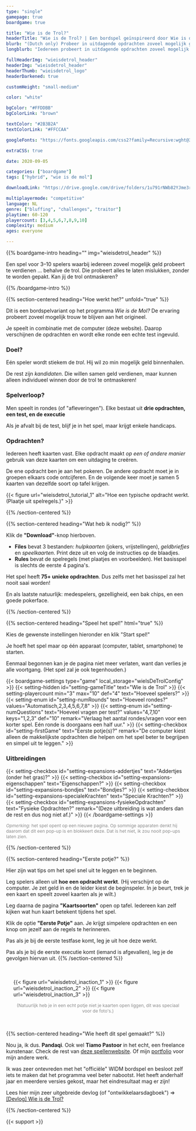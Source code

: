 ```yaml
---
type: "single"
gamepage: true
boardgame: true

title: "Wie is de Trol?"
headerTitle: "Wie is de Trol? | Een bordspel geïnspireerd door Wie is de Mol?"
blurb: "(Dutch only) Probeer in uitdagende opdrachten zoveel mogelijk geld te verdienen ... tenzij je de trol bent, die alles stiekem moet laten mislukken."
longblurb: "Iedereen probeert in uitdagende opdrachten zoveel mogelijk geld te verdienen ... behalve de trol. Die probeert alles te laten mislukken, zonder te worden gepakt. Kan jij de trol ontmaskeren?<br><br><em>(This game is only available in Dutch, as it's based on a popular Dutch TV show.)</em>"

fullHeaderImg: "wieisdetrol_header"
headerImg: "wieisdetrol_header"
headerThumb: "wieisdetrol_logo"
headerDarkened: true

customHeight: "small-medium"

color: "white"

bgColor: "#FFDDBB"
bgColorLink: "brown"

textColor: "#2B3B2A"
textColorLink: "#FFCCAA"

googleFonts: "https://fonts.googleapis.com/css2?family=Recursive:wght@300;500;700;900&display=swap"

extraCSS: true

date: 2020-09-05

categories: ["boardgame"]
tags: ["hybrid", "wie is de mol"]

downloadLink: "https://drive.google.com/drive/folders/1u791rNWb82YJme3rEqjjd5k-kWqbzR3t"

multiplayermode: "competitive"
language: NL
genre: ["bluffing", "challenges", "traitor"]
playtime: 60-120
playercount: [3,4,5,6,7,8,9,10]
complexity: medium
ages: everyone

---
```



{{% boardgame-intro heading="" img="wieisdetrol_header" %}}

Een spel voor 3&ndash;10 spelers waarbij iedereen zoveel mogelijk geld probeert te verdienen ... behalve de trol. Die probeert alles te laten mislukken, zonder te worden gepakt. Kan jij de trol ontmaskeren?

{{% /boardgame-intro %}}

{{% section-centered heading="Hoe werkt het?" unfold="true" %}}

Dit is een bordspelvariant op het programma _Wie is de Mol?_ De ervaring probeert zoveel mogelijk trouw te blijven aan het origineel.

Je speelt in combinatie met de computer (deze website). Daarop verschijnen de opdrachten en wordt elke ronde een echte test ingevuld.

### Doel?
Eén speler wordt stiekem de _trol_. Hij wil zo min mogelijk geld binnenhalen.

De rest zijn _kandidaten_. Die willen samen geld verdienen, maar kunnen alleen individueel winnen door de trol te ontmaskeren!

### Spelverloop?
Men speelt in rondes (of "afleveringen"). Elke bestaat uit **drie opdrachten, een test, en de executie**

Als je afvalt bij de test, blijf je in het spel, maar krijgt enkele handicaps.

### Opdrachten?
Iedereen heeft kaarten vast. Elke opdracht maakt _op een of andere manier_ gebruik van deze kaarten om een uitdaging te creëren.

De ene opdracht ben je aan het pokeren. De andere opdracht moet je in groepen elkaars code ontcijferen. En de volgende keer moet je samen 5 kaarten van dezelfde soort op tafel krijgen.

{{< figure url="wieisdetrol_tutorial_1" alt="Hoe een typische opdracht werkt. (Plaatje uit spelregels.)" >}}

{{% /section-centered %}}

{{% section-centered heading="Wat heb ik nodig?" %}}

Klik de **"Download"**-knop hierboven.
* **Files** bevat 3 bestanden: _hulpkaarten_ (jokers, vrijstellingen), _geldbriefjes_ en _speelkaarten_. Print deze uit en volg de instructies op de blaadjes.
* **Rules** bevat de spelregels (met plaatjes en voorbeelden). Het basisspel is slechts de eerste 4 pagina's.

Het spel heeft **75+ unieke opdrachten**. Dus zelfs met het basisspel zal het nooit saai worden!

En als laatste natuurlijk: medespelers, gezelligheid, een bak chips, en een goede pokerface.

{{% /section-centered %}}

{{% section-centered heading="Speel het spel!" html="true" %}}

<p>Kies de gewenste instellingen hieronder en klik "Start spel!"</p>
<p>Je hoeft het spel maar op één apparaat (computer, tablet, smartphone) te starten.</p>
<p>Eenmaal begonnen kan je de pagina niet meer verlaten, want dan verlies je alle voortgang. (Het spel zal je ook tegenhouden.)</p>
	
{{< boardgame-settings type="game" local_storage="wieIsDeTrolConfig" >}}
	{{< setting-hidden id="setting-gameTitle" text="Wie is de Trol" >}}
	{{< setting-playercount min="3" max="10" def="4" text="Hoeveel spelers?" >}}
	{{< setting-enum id="setting-numRounds" text="Hoeveel rondes?" values="Automatisch,2,3,4,5,6,7,8" >}}
	{{< setting-enum id="setting-numQuestions" text="Hoeveel vragen per test?" values="4,7,10" keys="1,2,3" def="10" remark="Verlaag het aantal rondes/vragen voor een korter spel. Eén ronde is doorgaans een half uur." >}}
	{{< setting-checkbox id="setting-firstGame" text="Eerste potje(s)?" remark="De computer kiest alleen de makkelijkste opdrachten die helpen om het spel beter te begrijpen en simpel uit te leggen." >}}
	<h3>Uitbreidingen</h3>
	{{< setting-checkbox id="setting-expansions-addertjes" text="Addertjes (onder het gras)?" >}}
	{{< setting-checkbox id="setting-expansions-eigenschappen" text="Eigenschappen?" >}}
	{{< setting-checkbox id="setting-expansions-bondjes" text="Bondjes?" >}}
	{{< setting-checkbox id="setting-expansions-specialeKrachten" text="Speciale Krachten?" >}}
	{{< setting-checkbox id="setting-expansions-fysiekeOpdrachten" text="Fysieke Opdrachten?" remark="(Deze uitbreiding is wat anders dan de rest en dus nog niet af.)" >}}
{{< /boardgame-settings >}}

<p style="opacity: 0.5; font-size: 12px;"><em>Opmerking:</em> het spel opent op een nieuwe pagina. Op sommige apparaten denkt hij daarom dat dit een pop-up is en blokkeert deze. Dat is het niet, ik zou nooit pop-ups laten zien.</p>

{{% /section-centered %}}

{{% section-centered heading="Eerste potje?" %}}

Hier zijn wat tips om het spel snel uit te leggen en te beginnen.

Leg spelers alleen uit **hoe een opdracht werkt**. (Hij verschijnt op de computer. Je zet geld in en de leider kiest de beginspeler. In je beurt, trek je een kaart en speelt zoveel kaarten als je wilt.)

Leg daarna de pagina **"Kaartsoorten"** open op tafel. Iedereen kan zelf kijken wat hun kaart betekent tijdens het spel.

Klik de optie **"Eerste Potje"** aan. Je krijgt simpelere opdrachten en een knop om jezelf aan de regels te herinneren.

Pas als je bij de eerste testfase komt, leg je uit hoe deze werkt.

Pas als je bij de eerste executie komt (iemand is afgevallen), leg je de gevolgen hiervan uit.
{{% /section-centered %}}

<!-- @IMPROV: Replace with more professional image -->
<div style="padding: 20px; max-width: 1280px; margin: auto;">
	<p style="display: flex; gap: 5px;" class="special-screenshot-gallery">
		{{< figure url="wieisdetrol_inaction_1" >}}
		{{< figure url="wieisdetrol_inaction_2" >}}
		{{< figure url="wieisdetrol_inaction_3" >}}
	</p>
	<p style="opacity: 0.5; text-align: center; font-size: 12px;">(Natuurlijk heb je in een echt potje niet je kaarten open liggen, dit was speciaal voor de foto's.)</p>
</div>

{{% section-centered heading="Wie heeft dit spel gemaakt?" %}}

Nou ja, ik dus. **Pandaqi**. Ook wel **Tiamo Pastoor** in het echt, een freelance kunstenaar. Check de rest van [deze spellenwebsite](https://pandaqi.com). Of mijn [portfolio](https://rodepanda.com/nl) voor mijn andere werk.

Ik was zeer ontevreden met het "officiële" WIDM bordspel en besloot zelf iets te maken dat het programma veel beter nabootst. Het heeft anderhalf jaar en meerdere versies gekost, maar het eindresultaat mag er zijn!

Lees hier mijn zeer uitgebreide devlog (of "ontwikkelaarsdagboek") => [[Devlog] Wie is de Trol?](https://nietdathetuitmaakt.nl/bordspellen/wie-is-de-trol/devlog-wie-is-de-trol/)

{{% /section-centered %}}

{{< support >}}
